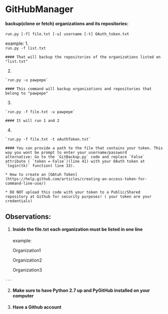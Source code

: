 # GitHubManager

#### backup(clone or fetch) organizations and its repositories:

`run.py [-f] file.txt [-u] username [-t] OAuth_token.txt` 

example: 
  1.  
    `run.py -f list.txt` 

    #### That will backup the repositories of the organizations listed on "list.txt"
  2. 
    `run.py -u pawpepe` 

    #### This command will backup organizations and repositories that belong to "pawpepe" 
  3.
    `run.py -f file.txt -u pawpepe` 
  
    #### It will run 1 and 2 
  4. 
    `run.py -f file.txt -t oAuthToken.txt`
  
    #### You can provide a path to the file that contains your token. This way you wont be prompt to enter your username/password
    alternative: Go to the `GitBackup.py` code and replace `False` attribute ( `token = False`)(line 41) with your OAuth token at `login(tk)` function( line 33). 

    * How to create an [OAtuh Token](https://help.github.com/articles/creating-an-access-token-for-command-line-use/)

    * DO NOT upload this code with your token to a Public/Shared repository at Github for security purposes! ( your token are your credentials)
    
    
    
    
## Observations:
  1. #### Inside the file.txt each organization must be listed in one line 
     example:
  
     Organization1 
  
     Organization2 
  
     Organization3 
  
    ...

  2. #### Make sure to have Python 2.7 up and PyGitHub installed on your computer 
  
  3. #### Have a Github account 
  
  
  
